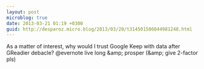 ```yaml
---
layout: post
microblog: true
date: 2013-03-21 01:19 +0300
guid: http://desparoz.micro.blog/2013/03/20/t314501586044981248.html
---
```

As a matter of interest, why would I trust Google Keep with data after GReadier debacle? @evernote live long &amp;amp; prosper (&amp;amp; give 2-factor pls)

